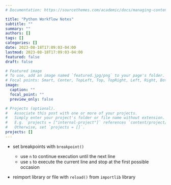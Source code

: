 ```yaml
---
# Documentation: https://sourcethemes.com/academic/docs/managing-content/

title: "Python Workflow Notes"
subtitle: ""
summary: ""
authors: []
tags: []
categories: []
date: 2023-08-18T17:09:03-04:00
lastmod: 2023-08-18T17:09:03-04:00
featured: false
draft: false

# Featured image
# To use, add an image named `featured.jpg/png` to your page's folder.
# Focal points: Smart, Center, TopLeft, Top, TopRight, Left, Right, BottomLeft, Bottom, BottomRight.
image:
  caption: ""
  focal_point: ""
  preview_only: false

# Projects (optional).
#   Associate this post with one or more of your projects.
#   Simply enter your project's folder or file name without extension.
#   E.g. `projects = ["internal-project"]` references `content/project/deep-learning/index.md`.
#   Otherwise, set `projects = []`.
projects: []
---
```



* set breakpoints with `breakpoint()`
    - use `n` to continue execution until the next line
    - use `s` to execute the current line and stop at the first possible occasion

* reimport library or file with `reload()` from `importlib` library

